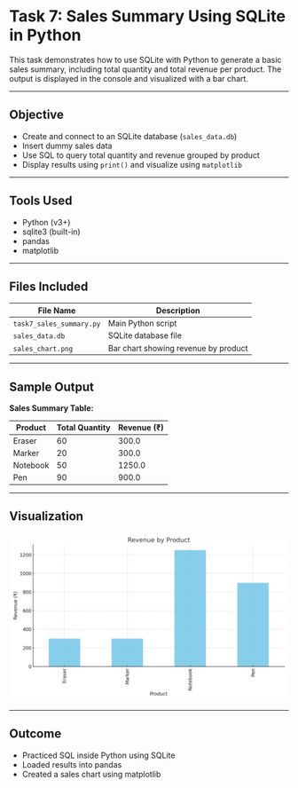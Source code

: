 #  Task 7: Sales Summary Using SQLite in Python

This task demonstrates how to use SQLite with Python to generate a basic sales summary, including total quantity and total revenue per product. The output is displayed in the console and visualized with a bar chart.

---

##  Objective

- Create and connect to an SQLite database (`sales_data.db`)
- Insert dummy sales data
- Use SQL to query total quantity and revenue grouped by product
- Display results using `print()` and visualize using `matplotlib`

---

##  Tools Used

- Python (v3+)
- sqlite3 (built-in)
- pandas
- matplotlib

---

##  Files Included

| File Name            | Description                             |
|----------------------|-----------------------------------------|
| `task7_sales_summary.py` | Main Python script                   |
| `sales_data.db`      | SQLite database file                    |
| `sales_chart.png`    | Bar chart showing revenue by product    |

---

##  Sample Output

**Sales Summary Table:**

| Product   | Total Quantity | Revenue (₹) |
|-----------|----------------|-------------|
| Eraser    | 60             | 300.0       |
| Marker    | 20             | 300.0       |
| Notebook  | 50             | 1250.0      |
| Pen       | 90             | 900.0       |

---

##  Visualization

![Revenue Chart](sales_chart.png)

---

##  Outcome

- Practiced SQL inside Python using SQLite
- Loaded results into pandas
- Created a sales chart using matplotlib

